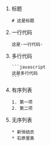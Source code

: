 1. 标题
    ~~~
    # 这是标题
    ~~~
2. 一行代码
    ~~~
    这是·一行代码·
    ~~~
3. 多行代码
   ~~~
   ```javascript
   这是多行代码
   ```
   ~~~
4. 有序列表
    ~~~
    1. 第一项
    2. 第二项
   ~~~
5. 无序列表
   ~~~
   * 新恒结衣
   * 石原里美
   ~~~